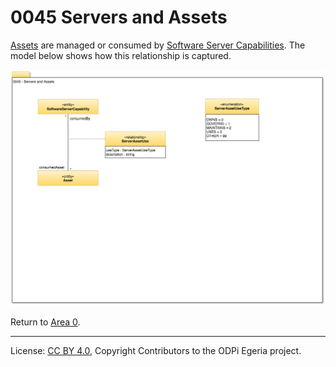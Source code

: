 <!-- SPDX-License-Identifier: CC-BY-4.0 -->
<!-- Copyright Contributors to the ODPi Egeria project. -->

# 0045 Servers and Assets

[Assets](../../../open-metadata-implementation/access-services/docs/concepts/assets)
are managed or consumed by
[Software Server Capabilities](../../../open-metadata-implementation/access-services/docs/concepts/server-capabilities).
The model below shows how this relationship is captured.

![UML](0045-Servers-and-Assets.png)

Return to [Area 0](Area-0-models.md).

----
License: [CC BY 4.0](https://creativecommons.org/licenses/by/4.0/),
Copyright Contributors to the ODPi Egeria project.